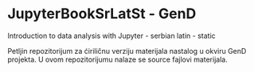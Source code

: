 # JupyterBookSrLatSt - GenD

Introduction to data analysis with Jupyter - serbian latin - static

Petljin repozitorijum za ćiriličnu verziju materijala nastalog u okviru GenD projekta. U ovom repozitorijumu nalaze se source fajlovi materijala.
